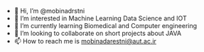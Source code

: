 - 👋 Hi, I’m @mobinadrstni
- 👀 I’m interested in Machine Learning Data Science and IOT
- 🌱 I’m currently learning Biomedical and Computer engineering
- 💞️ I’m looking to collaborate on short projects about JAVA
- 📫 How to reach me is mobinadarestni@aut.ac.ir

<!---
mobinadrstni/mobinadrstni is a ✨ special ✨ repository because its `README.md` (this file) appears on your GitHub profile.
You can click the Preview link to take a look at your changes.
--->
